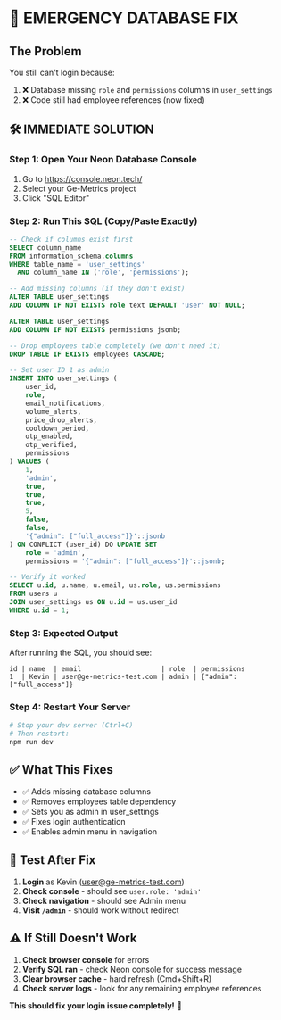 # 🚨 EMERGENCY DATABASE FIX

## The Problem
You still can't login because:
1. ❌ Database missing `role` and `permissions` columns in `user_settings`  
2. ❌ Code still had employee references (now fixed)

## 🛠️ IMMEDIATE SOLUTION

### Step 1: Open Your Neon Database Console
1. Go to https://console.neon.tech/
2. Select your Ge-Metrics project
3. Click "SQL Editor"

### Step 2: Run This SQL (Copy/Paste Exactly)
```sql
-- Check if columns exist first
SELECT column_name 
FROM information_schema.columns 
WHERE table_name = 'user_settings' 
  AND column_name IN ('role', 'permissions');

-- Add missing columns (if they don't exist)
ALTER TABLE user_settings 
ADD COLUMN IF NOT EXISTS role text DEFAULT 'user' NOT NULL;

ALTER TABLE user_settings 
ADD COLUMN IF NOT EXISTS permissions jsonb;

-- Drop employees table completely (we don't need it)
DROP TABLE IF EXISTS employees CASCADE;

-- Set user ID 1 as admin
INSERT INTO user_settings (
    user_id, 
    role, 
    email_notifications, 
    volume_alerts, 
    price_drop_alerts, 
    cooldown_period, 
    otp_enabled, 
    otp_verified,
    permissions
) VALUES (
    1, 
    'admin', 
    true, 
    true, 
    true, 
    5, 
    false, 
    false,
    '{"admin": ["full_access"]}'::jsonb
) ON CONFLICT (user_id) DO UPDATE SET
    role = 'admin',
    permissions = '{"admin": ["full_access"]}'::jsonb;

-- Verify it worked
SELECT u.id, u.name, u.email, us.role, us.permissions
FROM users u
JOIN user_settings us ON u.id = us.user_id
WHERE u.id = 1;
```

### Step 3: Expected Output
After running the SQL, you should see:
```
id | name  | email                    | role  | permissions
1  | Kevin | user@ge-metrics-test.com | admin | {"admin": ["full_access"]}
```

### Step 4: Restart Your Server
```bash
# Stop your dev server (Ctrl+C)
# Then restart:
npm run dev
```

## ✅ What This Fixes
- ✅ Adds missing database columns
- ✅ Removes employees table dependency  
- ✅ Sets you as admin in user_settings
- ✅ Fixes login authentication
- ✅ Enables admin menu in navigation

## 🧪 Test After Fix
1. **Login** as Kevin (user@ge-metrics-test.com)
2. **Check console** - should see `user.role: 'admin'`
3. **Check navigation** - should see Admin menu
4. **Visit `/admin`** - should work without redirect

## ⚠️ If Still Doesn't Work
1. **Check browser console** for errors
2. **Verify SQL ran** - check Neon console for success message
3. **Clear browser cache** - hard refresh (Cmd+Shift+R)
4. **Check server logs** - look for any remaining employee references

**This should fix your login issue completely!** 🚀